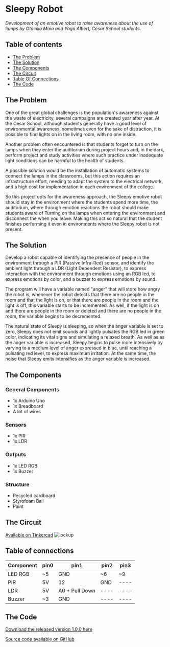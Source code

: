 # Sleepy Robot
_Development of an emotive robot to raise awareness about the use of lamps by Otacilio Maia and Yago Albert, Cesar School students._

## Table of contents
- [The Problem](https://otacilion.github.io/Sleepy/#the-problem)
- [The Solution](https://otacilion.github.io/Sleepy/#the-solution)
- [The Components](https://otacilion.github.io/Sleepy/#the-components)
- [The Circuit](https://otacilion.github.io/Sleepy/#the-circuit)
- [Table Of Connections](https://otacilion.github.io/Sleepy/#table-of-connections)
- [The Code](https://otacilion.github.io/Sleepy/#the-code)

## The Problem

One of the great global challenges is the population's awareness against the waste of electricity, several campaigns are created year after year. At the Cesar School, although students generally have a good level of environmental awareness, sometimes even for the sake of distraction, it is possible to find lights on in the living room, with no one inside.

Another problem often encountered is that students forget to turn on the lamps when they enter the auditorium during project hours and, in the dark, perform project and study activities where such practice under inadequate light conditions can be harmful to the health of students.

A possible solution would be the installation of automatic systems to connect the lamps in the classrooms, but this action requires an infrastructure effort, needing to adapt the system to the electrical network, and a high cost for implementation in each environment of the college.

So this project opts for the awareness approach, the Sleepy emotive robot should stay in the environment where the students spend more time, the auditorium, where through emotion reactions the robot should make students aware of Turning on the lamps when entering the environment and disconnect the when you leave. Making this act so natural that the student finishes performing it even in environments where the Sleepy robot is not present.


## The Solution

Develop a robot capable of identifying the presence of people in the environment through a PIR (Passive Infra-Red) sensor, and identify the ambient light through a LDR (Light Dependent Resistor), to express interaction with the environment through emotions using an RGB led, to express emotions by color, and a buzzer to express emotions by sound.

The program will have a variable named "anger" that will store how angry the robot is, whenever the robot detects that there are no people in the room and that the light is on, or that there are people in the room and the light is off, this variable starts to be incremented. As well, if the light is on and there are people in the room or deleted and there are no people in the room, the variable begins to be decremented.

The natural state of Sleepy is sleeping, so when the anger variable is set to zero, Sleepy does not emit sounds and lightly pulsates the RGB led in green color, indicating its vital signs and simulating a relaxed breath. As well as as the anger variable is increased, Sleepy begins to pulse more intensively by varying to a medium level of anger expressed in blue, until reaching a pulsating red level, to express maximum irritation. At the same time, the noise that Sleepy emits intensifies as the anger variable is increased.

## The Components

### General Components
- 1x Arduino Uno
- 1x Breadboard
- A lot of wires

### Sensors
- 1x PIR 
- 1x LDR 

### Outputs
- 1x LED RGB
- 1x Buzzer

### Structure
- Recycled cardboard
- Styrofoam Ball
- Paint

## The Circuit
[Available on Tinkercad](https://www.tinkercad.com/things/bKDtHvI3uIr)
![lockup](https://image.ibb.co/h9jvkT/Sleepy.png)

## Table of connections

| Component | pin0 | pin1           | pin2 | pin3 |
|-----------|------|----------------|------|------|
| LED RGB   | ~5   | GND            | ~6   | ~9   |
| PIR       | 5V   | 12             | GND  | ---- |
| LDR       | 5V   | A0 + Pull Down | ---- | ---- |
| Buzzer    | ~3   | GND            | ---- | ---- |

## The Code

[Download the released version 1.0.0 here](https://github.com/OtacilioN/Sleepy/archive/v1.0.0.zip)

[Source code available on GitHub](https://github.com/OtacilioN/Sleepy/blob/master/Sleepy/Sleepy.ino)
